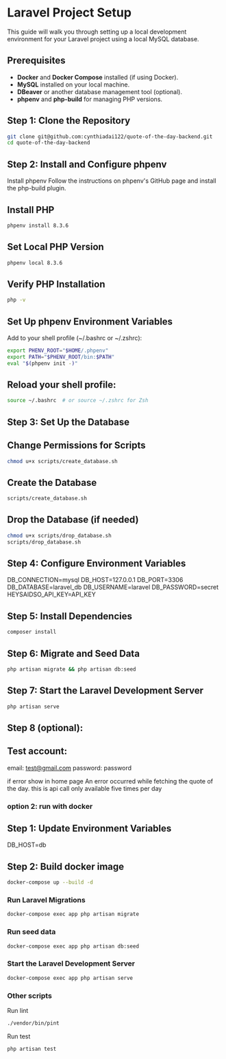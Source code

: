 # Laravel Project Setup

This guide will walk you through setting up a local development environment for your Laravel project using a local MySQL database.

## Prerequisites

-   **Docker** and **Docker Compose** installed (if using Docker).
-   **MySQL** installed on your local machine.
-   **DBeaver** or another database management tool (optional).
-   **phpenv** and **php-build** for managing PHP versions.

## Step 1: Clone the Repository

```sh
git clone git@github.com:cynthiadai122/quote-of-the-day-backend.git
cd quote-of-the-day-backend
```

## Step 2: Install and Configure phpenv

Install phpenv
Follow the instructions on phpenv's GitHub page and install the php-build plugin.

## Install PHP

```sh
phpenv install 8.3.6
```

## Set Local PHP Version

```sh
phpenv local 8.3.6
```

## Verify PHP Installation

```sh
php -v
```

## Set Up phpenv Environment Variables

Add to your shell profile (~/.bashrc or ~/.zshrc):

```sh
export PHENV_ROOT="$HOME/.phpenv"
export PATH="$PHENV_ROOT/bin:$PATH"
eval "$(phpenv init -)"
```

## Reload your shell profile:

```sh
source ~/.bashrc  # or source ~/.zshrc for Zsh
```

## Step 3: Set Up the Database

## Change Permissions for Scripts

```sh
chmod u+x scripts/create_database.sh
```

## Create the Database

```sh
scripts/create_database.sh
```

## Drop the Database (if needed)

```sh
chmod u+x scripts/drop_database.sh
scripts/drop_database.sh
```

## Step 4: Configure Environment Variables

DB_CONNECTION=mysql
DB_HOST=127.0.0.1
DB_PORT=3306
DB_DATABASE=laravel_db
DB_USERNAME=laravel
DB_PASSWORD=secret
HEYSAIDSO_API_KEY=API_KEY

## Step 5: Install Dependencies

```sh
composer install
```

## Step 6: Migrate and Seed Data

```sh
php artisan migrate && php artisan db:seed
```

## Step 7: Start the Laravel Development Server

```sh
php artisan serve
```

## Step 8 (optional):

## Test account:

email: test@gmail.com
password: password

if error show in home page
An error occurred while fetching the quote of the day.
this is api call only available five times per day

### option 2: run with docker

## Step 1: Update Environment Variables

DB_HOST=db

## Step 2: Build docker image

```sh
docker-compose up --build -d
```

### Run Laravel Migrations

```sh
docker-compose exec app php artisan migrate
```

### Run seed data

```sh
docker-compose exec app php artisan db:seed
```

### Start the Laravel Development Server

```sh
docker-compose exec app php artisan serve
```

### Other scripts

Run lint

```sh
./vendor/bin/pint
```

Run test

```sh
php artisan test
```
